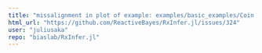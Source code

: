 ```yaml
---
title: "missalignment in plot of example: examples/basic_examples/Coin Toss Model.ipynb?"
html_url: "https://github.com/ReactiveBayes/RxInfer.jl/issues/324"
user: "juliusaka"
repo: "biaslab/RxInfer.jl"
---
```


